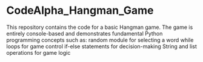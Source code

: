 # CodeAlpha_Hangman_Game
This repository contains the code for a basic Hangman game. The game is entirely console-based and demonstrates fundamental Python programming concepts such as:  random module for selecting a word  while loops for game control  if-else statements for decision-making  String and list operations for game logic
